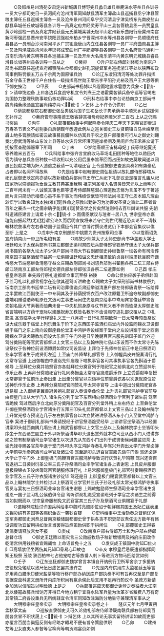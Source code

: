 <!-- { "loadSidebar": true } -->
　　○及祁州易州清苑安肃定兴新城唐县博野完县蠡县雄县束鹿涞水等州县各训导一员大宁都司吏目一员河间府沧州清军同知献县清军主簿盐山县巡捕县丞宁津县管粮主簿任丘县巡捕主簿各一员及沧州景州河间阜宁交河清县宁津吴桥东光南皮盐山献县阜城任丘故城等县各训导一员真定府井陉灵寿平山三县各管粮县丞一员赞皇县黄沙岭巡检一员及真定井陉获鹿元氏藁城栾城无极平山定州新乐曲阳行唐冀州南宫新河枣强武易晋州安平饶阳武强赵州柏乡宁晋深州冲水等州县各训导一员顺德府任县县丞一员刑台沙河南河平乡广宗钜鹿唐山内立任县各训导一员广平府曲周县主簿一员及鸡泽威县清河永年邯郸成安曲州广平肥卿等县各训导一员大名府管马通判一员南乐清内黄东明等县各巡捕主簿一员及开州大名南乐清丰内黄东明元城魏县睿县滑县长垣等州县各训导一员从之
　　○癸卯
　　○升户部左侍郎刘体乾为南京户部尚书起原任巡抚宣府都察院右佥都御史赵孔昭提督军务巡抚浙江等处以狭西布政司事例赃罚银五万五千余两为固原镇兵饷
　　○论辽东叆阳清河等处功罪升指挥石金守备王世禄千户白住各一级指挥高世勋王增吉李平阳孙光裕及百户王大恩等俱下御史按治
　　○甲辰
　　○吏部尚书杨博以凡霪雨地震冰雹悉为兵象＜锍-釒＞请申饬边备  上曰各边兵食战守机宜令刘焘王之诰霍冀各镇兵备守巡等官竭忠为国协力整理秋防事峻仍核功罪以闻
　　○刑科右给事中李台论劾南京工部尚书魏尚纯夤缘通显宜罢尚纯亦两＜锍-釒＞乞休  上不许令仍供职
　　○乙巳
　　○荫故都察院右都御史张岳男宿为国子生初岳长子隽承荫寻中顺天乡试宿援例乞补许之
　　○秦府管府事隆德王敬客辞其祖母母妃养赡米岁二百石  上从之仍赐书奖谕
　　○丙午
　　○礼部覆都给事中何起鸣奏令隆庆二年天下来朝官即赍进  万寿圣节表文不必别委自后朝觐年悉遵此例从之巡关御史王友贤蓟镇自马兰峈至峨眉山地多膏腴请如密云故事募民佃种以仿寓兵于农之意户部覆奏可行从之御史刘翾奏北隶武清等处山东汶上县等处水灾异常坏漕河是岸桥闸及民间庐舍田禾甚众请下抚按官查勘蠲赈章下所司
　　○丁未
　　○岁给唐顺王宙栐母妃丁氏等继妃夏氏等养赡米五百石
　　○兵科给事中张齐言宣府收马草场屯田团种等地往以勋臣内官为镇守总兵各佃种数十顷收租以充公用后虽奉旨革回而占田如故吏莫敢闻遂以闭愚民投献之端为奸人逋逃之薮请一切清理还官  上令巡按御史查追具奏如有势豪私占者即以名闻不得故纵
　　○先是给事中赵輄御史周弘祖请以故礼部侍郎薛瑄从祀孔庭御史耿定向亦请以故新建伯兵部尚书王守仁从祀下礼部议至是覆言孔庙从祀国家所以崇德报功垂世立教其典甚重我朝  祖宗列圣增入名贤类皆宋元以上而明兴二百年闲未有一人诚慎其事也臣等谨考侍郎薛瑄潜心理道励志脩为言虽不专于著述而片言只简动示楷模心虽不系于事功而伟绩恢猷皆可师法尚书王守仁质本超凡理由玅悟学以致良知为本独(难)[观]性命之原教以勤讲习为功善发圣贤之旨此二臣者皆百年之豪杰一代之儒宗确乎能(冀)[翊]赞圣学之传矣然瑄则相去百年舆论共服  先朝科道诸臣建言上请累十余＜锍-釒＞而儒臣献议与瑄者十居八九  世宗皇帝亦嘉瑄能自振起然(尤)[犹]谓公论久而后明宜俟将来若守仁则世代稍近恐众论不一请敕翰林院詹事府左右春坊国子监儒臣令其广咨博讨撰议进览仍下本部会官集议以俟  圣断  上是之
　　○戊申升南京刑部郎中姚篚为贵州按察司佥事
　　○以霪雨诏免宣府镇南山一带卫所屯粮有差
　　○赐故少师兼太子太师吏部尚书华盖殿大学士杨廷和太子太保兵部尚书兼左都御史梁材祭四坛兵部侍郎曾铣杨守谦太子太保兵部尚书聂豹各祭九坛太子少保户部尚书商大节右副都御史孙继鲁祭一坛各命有司治葬南京国子监祭酒邹守益祭一坛俱赐谥廷和谥文忠廷相肃敏豹贞襄材端肃铣襄愍守谦恪愍大节端愍继鲁清愍守益文庄赐故刑部尚书刘讱兵部尚书翟鹏各祭二坛工部右侍郎江晓南京工部左侍郎程文德兵部左侍郎张汉各祭二坛遣葬如例
　　○己酉  孝庄睿皇帝忌辰  奉先殿行祭礼遣都督佥事沉至祭  裕陵
　　○命公侯伯应袭子弟俱赴国子监习礼以礼部言视学在迩欲其迎驾听讲故也
○赐故太子太保刑部尚书林俊祭九坛南京工部尚书廷举二坛有司治葬俊谥贞肃廷举谥清惠户部左侍郎唐胄祭一坛给葬之半罢故江西副使汪一中专祠其及子孙荫授锦衣百户改注原籍卫所追夺故副都御史盛端明赠谥诰命勒原任文选司主事史际闲住先是南京给事中岑用宾言俊廷举胄皆  先朝名臣大节素著而恤典未备一中失机殒身原与仗节死义者不侔而恤录太厚御史陈省言端明以方药干宠际以建醮祝寿加秩皆名教所不齿请赐夺追礼部议覆从之
○礼部进  圣驾临幸太学行释奠礼义王一八月初一日行礼前期致斋一日太常寺预备祭仪设大成乐器于庙堂上列乐舞生于阶下之东西国子监洒扫庙堂内外设监同锦衣卫设御幄于庙门之东上南向设御座彝伦堂正中鸿胪寺设经案于堂内之左设讲案于堂之西南隅锦衣卫设卤簿教坊司设大乐俱于午门外是日早晚朝百官吉服先诣国子监门外迎  驾分奠陪祀等官武官都督以上文官三品以上及翰林院七品以乐设而不作太常寺先陈设祭仪于各神位前设酒鐏爵如常仪司设监设  上拜位于先师神位前正中是日祭酒司业率学官诸生于成贤街左迎  上至庙门外降辇礼部官导  上入御幄具皮弁服奏请行礼太常寺官遵  上出御幄由中道诣先师庙陛下唱执事官各司其事执事官各先斟酒于爵候导  上至拜位分奠并陪祭官亦各就拜位分奠官列于陪祀官之前俱北向立赞迎神乐作乐止奏  上再拜分奠陪祀官行礼同奏搢圭太常寺官跪进爵乐作  上立受爵献毕复授太常卿奠于位前乐止奏出圭  上出圭分奠官以次诣神位前奠爵讫各以次退就原位赞送神乐作乐止奏  上再拜分奠陪祀官同赞礼毕太常寺官导  上由中道出分奠陪祀官各退易服  上入御幄更翼善冠黄袍礼部官入奏请幸彝伦堂  上升舆礼部官鸿胪寺官前导由棂星门出从大学门入  诸生先分列于堂下东西相向祭酒司业学官列于诸生前  驾至皆跪候  驾过然后序立北向原分奠陪祀官及百官分列堂外稍上左右侍立  上至彝伦堂升御座赞祭酒司业学官诸生行五拜三叩头礼武官都督以上文官三品以上及翰林院学士升堂光禄寺预设连几于左右执事官各以次立赞进讲祭酒从东小门入至堂中鸿胪寺官奉  案进于御前礼部尚书奏请授经于讲官祭酒跪受经毕  上谕讲官坐祭酒乃以经置讲案叩头就西南隅几塌坐讲上赐武官都督以上文官三品以上及翰林院学士坐皆叩头序坐于东西诸生圜立于外以听祭酒讲毕叩头退出堂外就本位司业从西小门入进讲亦如之赞有制祭酒司业学官诸生以次退先从东西小门出列于成贤街候尚膳监进茶  上谕光禄寺赐各官茶毕退于堂门外叩头序立鸿胪寺奏礼毕驾兴升舆出太学门升辇卤簿大学前导乐奏祭酒司业学官及诸生俟  驾至跪叩头退百官吉服先诣午门俟  驾还卤簿大学止于午门外  上御皇极门鸣鞭百官吉服鸿胪寺致词行庆贺礼毕鸣鞭  驾兴还宫百官退初二日袭封衍圣公率三氏子孙祭酒司业率学官诸生各上表谢恩  上具皮弁服御皇极殿锦衣卫设卤簿驾百官朝服侍班行礼  上易常服御皇极门礼部官引奏赐祭酒司业学官及三氏子孙衣服诸生钞锭毕  驾还是日  上御皇极门赐宴武官都督以上文官三品以上翰林院学士并检讨以上祭酒司业学官并三氏子孙及礼部太常光禄鸿胪寺执事官员与宴初三日祭酒司业率各官诸生谢恩  上赐敕勉励师生祭酒司业率学官诸生复谢恩一国子监习礼公侯伯俱令迎  驾听讲观礼跪受宣谕班列于学官之次诸生之前得旨如拟既而以  世宗皇帝服制免文武官宴其三氏子孙及祭酒司业俱赐宴于礼部
　　○遣翰林院检讨许国兵科给事中魏时亮颁即位诏于朝鲜赐其国王及妃纻丝表里文锦彩绢有差国等各赐织金衣一袭钞百锭
　　○吏科给事中王治劾奏总督蓟辽保定军务都御史刘焘总督南京粮储副都御史曾于拱各贪不职吏部议焘任边方数年有脩设调度功宜留用拱如治言当罢得旨焘策励供职于拱闲住
　　○礼部覆御史王得春凌儒奏请释放宫女不报
　　○庚戌
　　○改南京户部右侍郎万士和为户部右侍郎总督仓场
　　○御史王廷赡以雨灾言三公勋戚牧场子粒新增银两及裕府庄田改作乾清宫供用钱粮者宜赐蠲恤  上命诏旨免十之五
　　○发庆成王镇国中尉知□隹火阝□高墙禁侄坐两伤其兄知□骨易心□故也
　　○辛亥  孝穆皇后忌辰遣都指挥同知王极祭  茂陵  狭西柏林七占他宠哈古等族番人剌卜等进贡方物马匹给赏如例
　　○壬子
　　○辽东巡抚都御史魏学曾言本镇自开纳例行卫所军舍余丁多援纳吏役规免徭赋以致尺伍日虚乞罢其法许之
　　○先是内府供用库太监翟廷玉等言岁用黄白腊米□便米盐茶等物行移户部办纳送库户部执奏不可有旨再议至是户部复言据查盘科道文册所开内库所积尚有赢余俟此后支用不足再行酌议今  圣政方新请免加派以信昭旨以明俭德  上是之
　　○兵部覆巡应天都御史谢登之奏往者大江南北以倭寇故募兵增饷万非得已今地方稍宁宜将水陆军兵量为汰革岁省粮费八万有奇其常镇二府各设重兵无所统辖宜令清军同知改注海防分地驻守兼理清军事从之
　　大明穆宗庄皇帝实录
　大明穆宗庄皇帝实录卷之十
　　隆庆元年七月甲寅朔孟秋享太庙
　　○巡按直隶御史艾可久论劾礼部左侍郎潘晟南赣兵部右侍郎吴百朋各贪冒不职状晟上＜锍-釒＞辩乞休  上以其所论无事实留待讲读如故而吏部亦覆言百朋当巢寇反侧有经略才輙易不便有旨令策励供职
　　○乙卯
　　○建州左等卫女直夷人都督等官柳尚等朝贡赐宴赍如例
